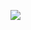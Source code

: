 <p align ="right">
  <img src ="https://user-images.githubusercontent.com/43118870/209341830-21ae1604-086d-4b2d-af93-bbbb8a4f6693.png"/>
</p>

